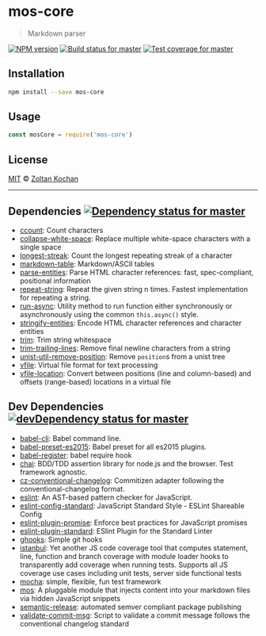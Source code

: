 <!--@h1([pkg.name])-->
# mos-core
<!--/@-->

<!--@blockquote([pkg.description])-->
> Markdown parser
<!--/@-->

<!--@shields.flatSquare('npm', 'travis', 'coveralls')-->
[![NPM version](https://img.shields.io/npm/v/mos-core.svg?style=flat-square)](https://www.npmjs.com/package/mos-core) [![Build status for master](https://img.shields.io/travis/mosjs/mos-core/master.svg?style=flat-square)](https://travis-ci.org/mosjs/mos-core) [![Test coverage for master](https://img.shields.io/coveralls/mosjs/mos-core/master.svg?style=flat-square)](https://coveralls.io/r/mosjs/mos-core?branch=master)
<!--/@-->

<!--@installation()-->
## Installation

```sh
npm install --save mos-core
```
<!--/@-->

## Usage

```js
const mosCore = require('mos-core')
```

<!--@license()-->
## License

[MIT](./LICENSE) © [Zoltan Kochan](http://kochan.io)
<!--/@-->

* * *

<!--@dependencies({ shield: 'flat-square' })-->
## <a name="dependencies">Dependencies</a> [![Dependency status for master](https://img.shields.io/david/mosjs/mos-core/master.svg?style=flat-square)](https://david-dm.org/mosjs/mos-core/master)

- [ccount](https://github.com/wooorm/ccount): Count characters
- [collapse-white-space](https://github.com/wooorm/collapse-white-space): Replace multiple white-space characters with a single space
- [longest-streak](https://github.com/wooorm/longest-streak): Count the longest repeating streak of a character
- [markdown-table](https://github.com/wooorm/markdown-table): Markdown/ASCII tables
- [parse-entities](https://github.com/wooorm/parse-entities): Parse HTML character references: fast, spec-compliant, positional information
- [repeat-string](https://github.com/jonschlinkert/repeat-string): Repeat the given string n times. Fastest implementation for repeating a string.
- [run-async](https://github.com/sboudrias/run-async): Utility method to run function either synchronously or asynchronously using the common `this.async()` style.
- [stringify-entities](https://github.com/wooorm/stringify-entities): Encode HTML character references and character entities
- [trim](https://npmjs.org/package/trim): Trim string whitespace
- [trim-trailing-lines](https://github.com/wooorm/trim-trailing-lines): Remove final newline characters from a string
- [unist-util-remove-position](https://github.com/wooorm/unist-util-remove-position): Remove `position`s from a unist tree
- [vfile](https://github.com/wooorm/vfile): Virtual file format for text processing
- [vfile-location](https://github.com/wooorm/vfile-location): Convert between positions (line and column-based) and offsets (range-based) locations in a virtual file

<!--/@-->

<!--@devDependencies({ shield: 'flat-square' })-->
## <a name="dev-dependencies">Dev Dependencies</a> [![devDependency status for master](https://img.shields.io/david/dev/mosjs/mos-core/master.svg?style=flat-square)](https://david-dm.org/mosjs/mos-core/master#info=devDependencies)

- [babel-cli](https://github.com/babel/babel/blob/master/packages): Babel command line.
- [babel-preset-es2015](https://github.com/babel/babel/blob/master/packages): Babel preset for all es2015 plugins.
- [babel-register](https://github.com/babel/babel/blob/master/packages): babel require hook
- [chai](https://github.com/chaijs/chai): BDD/TDD assertion library for node.js and the browser. Test framework agnostic.
- [cz-conventional-changelog](https://github.com/commitizen/cz-conventional-changelog): Commitizen adapter following the conventional-changelog format.
- [eslint](https://github.com/eslint/eslint): An AST-based pattern checker for JavaScript.
- [eslint-config-standard](https://github.com/feross/eslint-config-standard): JavaScript Standard Style - ESLint Shareable Config
- [eslint-plugin-promise](https://github.com/xjamundx/eslint-plugin-promise): Enforce best practices for JavaScript promises
- [eslint-plugin-standard](https://github.com/xjamundx/eslint-plugin-standard): ESlint Plugin for the Standard Linter
- [ghooks](https://github.com/gtramontina/ghooks): Simple git hooks
- [istanbul](https://github.com/gotwarlost/istanbul): Yet another JS code coverage tool that computes statement, line, function and branch coverage with module loader hooks to transparently add coverage when running tests. Supports all JS coverage use cases including unit tests, server side functional tests
- [mocha](https://github.com/mochajs/mocha): simple, flexible, fun test framework
- [mos](https://github.com/zkochan/mos): A pluggable module that injects content into your markdown files via hidden JavaScript snippets
- [semantic-release](https://github.com/semantic-release/semantic-release): automated semver compliant package publishing
- [validate-commit-msg](https://github.com/kentcdodds/validate-commit-msg): Script to validate a commit message follows the conventional changelog standard

<!--/@-->
